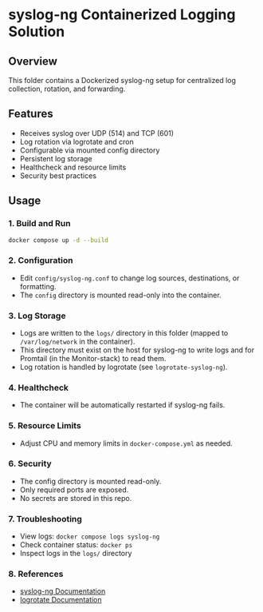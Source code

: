 # syslog-ng Containerized Logging Solution

## Overview
This folder contains a Dockerized syslog-ng setup for centralized log collection, rotation, and forwarding.

## Features
- Receives syslog over UDP (514) and TCP (601)
- Log rotation via logrotate and cron
- Configurable via mounted config directory
- Persistent log storage
- Healthcheck and resource limits
- Security best practices

## Usage

### 1. Build and Run
```sh
docker compose up -d --build
```

### 2. Configuration
- Edit `config/syslog-ng.conf` to change log sources, destinations, or formatting.
- The `config` directory is mounted read-only into the container.

### 3. Log Storage
- Logs are written to the `logs/` directory in this folder (mapped to `/var/log/network` in the container).
- This directory must exist on the host for syslog-ng to write logs and for Promtail (in the Monitor-stack) to read them.
- Log rotation is handled by logrotate (see `logrotate-syslog-ng`).

### 4. Healthcheck
- The container will be automatically restarted if syslog-ng fails.

### 5. Resource Limits
- Adjust CPU and memory limits in `docker-compose.yml` as needed.

### 6. Security
- The config directory is mounted read-only.
- Only required ports are exposed.
- No secrets are stored in this repo.

### 7. Troubleshooting
- View logs: `docker compose logs syslog-ng`
- Check container status: `docker ps`
- Inspect logs in the `logs/` directory

### 8. References
- [syslog-ng Documentation](https://www.syslog-ng.com/technical-documents/list/syslog-ng-open-source-edition/)
- [logrotate Documentation](https://linux.die.net/man/8/logrotate)
